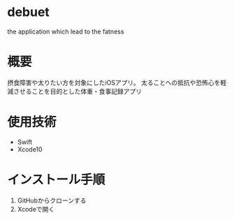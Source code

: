 # debuet
the application which lead to the fatness

# 概要

摂食障害や太りたい方を対象にしたiOSアプリ。
太ることへの抵抗や恐怖心を軽減させることを目的とした体重・食事記録アプリ

# 使用技術

- Swift
- Xcode10

# インストール手順

1. GitHubからクローンする
1. Xcodeで開く
